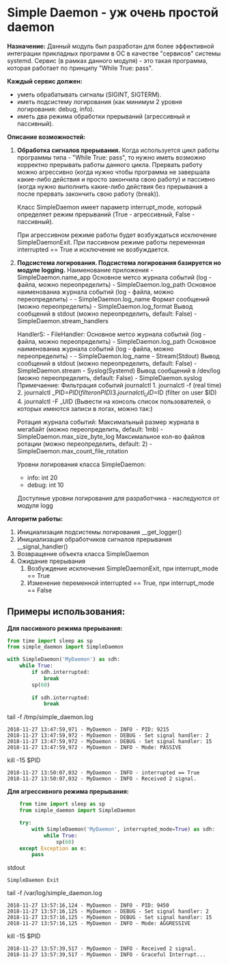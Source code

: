 # Simple Daemon - уж очень простой daemon #

**Назначение:** Данный модуль был разработан для более эффективной интеграции прикладных программ в ОС в качестве 
"сервисов" системы systemd. Сервис (в рамках данного модуля) - это такая программа, 
которая работает по принципу "While True: pass".

**Каждый сервис должен:**
* уметь обрабатывать сигналы (SIGINT, SIGTERM).
* иметь подсистему логирования (как минимум 2 уровня логирования: debug, info).
* иметь два режима обработки прерываний (агрессивный и пассивный).

**Описание возможностей:**
1. **Обработка сигналов прерывания.** Когда используется цикл работы программы типа - "While True: pass", то нужно
   иметь возможно корректно прерывать работы данного цикла. Прервать работу можно агрессивно (когда нужно чтобы
   программа не завершала какие-либо действия и просто закончила свою работу) и пассивно (когда нужно выполнить
   какие-либо действия без прерывания а после прервать закончить свою работу (break)).

   Класс SimpleDaemon имеет параметр interrupt_mode, который определяет режим прерываний (True - агрессивный,
   False - пассивный).

   При агрессивном режиме работы будет возбуждаться исключение SimpleDaemonExit.
   При пассивном режиме работы переменная interrupted == True и исключение не возбуждается.
2. **Подсистема логирования. Подсистема логирования базируется но модуле logging.**
   Наименование приложения - SimpleDaemon.name_app
   Основное метсо журнала событий (log - файла, можно переопределить) - SimpleDaemon.log_path
   Основное наименованиа журнала событий (log - файла, можно переопределить) - - SimpleDaemon.log_name
   Формат сообщений (можно переопределить) - SimpleDaemon.log_format
   Вывод сообщений в stdout (можно переопределить, default: False) - SimpleDaemon.stream_handlers

   HandlerS:
         - FileHandler:
            Основное метсо журнала событий (log - файла, можно переопределить) - SimpleDaemon.log_path
            Основное наименованиа журнала событий (log - файла, можно переопределить) - - SimpleDaemon.log_name
         - Stream(Stdout)
            Вывод сообщений в stdout (можно переопределить, default: False) - SimpleDaemon.stream
         - Syslog(Systemd)
            Вывод сообщений в /dev/log (можно переопределить, default: False) - SimpleDaemon.syslog
            Примечаение:
            Фильтрация событий journalctl
                1. journalctl -f (real time)
                2. journalctl _PID=$PID (filter on PID)
                3. journalctl _UID=$ID (filter on user $ID)
                4. journalctl -F _UID (Вывести на консоль список пользователей, о которых имеются записи в логах, можно
                   так:)

   Ротация журнала событий:
     Максимальный размер журнала в мегабайт (можно переопределить, default: 1mb) - SimpleDaemon.max_size_byte_log
     Максимальное кол-во файлов ротации (можно переопределить, default: 2) - SimpleDaemon.max_count_file_rotation

   Уровни логирования класса SimpleDaemon:
    - info: int 20
    - debug: int 10

   Доступные уровни логирования для разработчика - наследуются от модуля logg
  
 **Алгоритм работы:**
1. Инициализация подсистемы логирования __get_logger()
2. Инициализация обработчиков сигналов прерывания __signal_handler()
3. Возвращение объекта класса SimpleDaemon
4. Ожидание прерывания
    1. Возбуждение исключения SimpleDaemonExit, при interrupt_mode == True
    2. Изменение переменной interrupted == True, при interrupt_mode == False
    
## Примеры использования: ##
**Для пассивного режима прерывания:**
```python
from time import sleep as sp
from simple_daemon import SimpleDaemon

with SimpleDaemon('MyDaemon') as sdh:
    while True:
        if sdh.interrupted: 
            break
        sp(60)
    
        if sdh.interrupted:
            break
```
tail -f /tmp/simple_daemon.log

    2018-11-27 13:47:59,971 - MyDaemon - INFO - PID: 9215
    2018-11-27 13:47:59,972 - MyDaemon - DEBUG - Set signal handler: 2
    2018-11-27 13:47:59,972 - MyDaemon - DEBUG - Set signal handler: 15
    2018-11-27 13:47:59,972 - MyDaemon - INFO - Mode: PASSIVE

kill -15 $PID

    2018-11-27 13:50:07,032 - MyDaemon - INFO - interrupted == True
    2018-11-27 13:50:07,032 - MyDaemon - INFO - Received 2 signal.
    
**Для агрессивного режима прерывания:**
```python
    from time import sleep as sp
    from simple_daemon import SimpleDaemon

    try:
        with SimpleDaemon('MyDaemon', interrupted_mode=True) as sdh:
            while True:
                sp(60)
    except Exception as e:
        pass
```
stdout
    
    SimpleDaemon Exit
   
tail -f /var/log/simple_daemon.log
    
    2018-11-27 13:57:16,124 - MyDaemon - INFO - PID: 9450
    2018-11-27 13:57:16,125 - MyDaemon - DEBUG - Set signal handler: 2
    2018-11-27 13:57:16,125 - MyDaemon - DEBUG - Set signal handler: 15
    2018-11-27 13:57:16,125 - MyDaemon - INFO - Mode: AGGRESSIVE

kill -15 $PID

    2018-11-27 13:57:39,517 - MyDaemon - INFO - Received 2 signal.
    2018-11-27 13:57:39,517 - MyDaemon - INFO - Graceful Interrupt...


